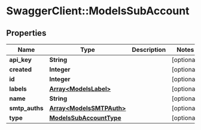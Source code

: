 # SwaggerClient::ModelsSubAccount

## Properties
Name | Type | Description | Notes
------------ | ------------- | ------------- | -------------
**api_key** | **String** |  | [optional] 
**created** | **Integer** |  | [optional] 
**id** | **Integer** |  | [optional] 
**labels** | [**Array&lt;ModelsLabel&gt;**](ModelsLabel.md) |  | [optional] 
**name** | **String** |  | [optional] 
**smtp_auths** | [**Array&lt;ModelsSMTPAuth&gt;**](ModelsSMTPAuth.md) |  | [optional] 
**type** | [**ModelsSubAccountType**](ModelsSubAccountType.md) |  | [optional] 


